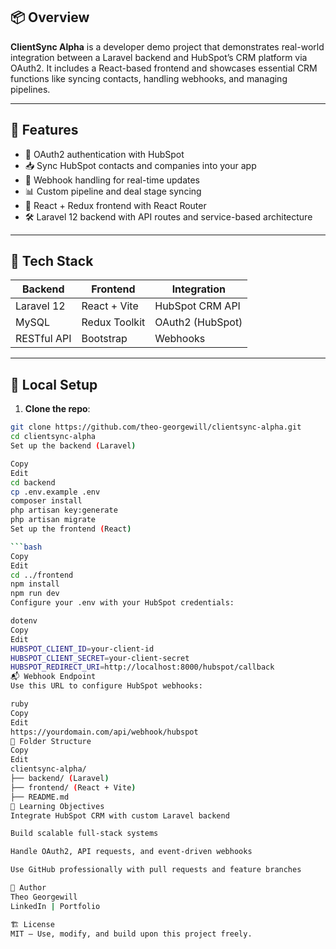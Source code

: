 ## 📦 Overview

**ClientSync Alpha** is a developer demo project that demonstrates real-world integration between a Laravel backend and HubSpot’s CRM platform via OAuth2. It includes a React-based frontend and showcases essential CRM functions like syncing contacts, handling webhooks, and managing pipelines.

---

## 🚀 Features

- 🔐 OAuth2 authentication with HubSpot
- 📥 Sync HubSpot contacts and companies into your app
- 🔄 Webhook handling for real-time updates
- 📊 Custom pipeline and deal stage syncing
- 🧠 React + Redux frontend with React Router
- 🛠 Laravel 12 backend with API routes and service-based architecture

---

## 🧠 Tech Stack

| Backend | Frontend | Integration |
|---------|----------|-------------|
| Laravel 12 | React + Vite | HubSpot CRM API |
| MySQL | Redux Toolkit | OAuth2 (HubSpot) |
| RESTful API | Bootstrap | Webhooks |

---

## 🧪 Local Setup

1. **Clone the repo**:

```bash
git clone https://github.com/theo-georgewill/clientsync-alpha.git
cd clientsync-alpha
Set up the backend (Laravel)
```

```bash
Copy
Edit
cd backend
cp .env.example .env
composer install
php artisan key:generate
php artisan migrate
Set up the frontend (React)

```bash
Copy
Edit
cd ../frontend
npm install
npm run dev
Configure your .env with your HubSpot credentials:

dotenv
Copy
Edit
HUBSPOT_CLIENT_ID=your-client-id
HUBSPOT_CLIENT_SECRET=your-client-secret
HUBSPOT_REDIRECT_URI=http://localhost:8000/hubspot/callback
📬 Webhook Endpoint
Use this URL to configure HubSpot webhooks:

ruby
Copy
Edit
https://yourdomain.com/api/webhook/hubspot
🧩 Folder Structure
Copy
Edit
clientsync-alpha/
├── backend/ (Laravel)
├── frontend/ (React + Vite)
├── README.md
📖 Learning Objectives
Integrate HubSpot CRM with custom Laravel backend

Build scalable full-stack systems

Handle OAuth2, API requests, and event-driven webhooks

Use GitHub professionally with pull requests and feature branches

👤 Author
Theo Georgewill
LinkedIn | Portfolio

🏗️ License
MIT – Use, modify, and build upon this project freely.